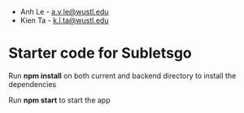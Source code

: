 - Anh Le - a.v.le@wustl.edu
- Kien Ta - k.l.ta@wustl.edu

<h1>Starter code for Subletsgo</h1>
<p>Run <strong>npm install</strong> on both current and backend directory to install the dependencies</p>
<p>Run <strong>npm start</strong> to start the app</p>

